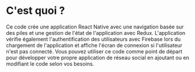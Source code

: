 # C'est quoi ?
Ce code crée une application React Native avec une navigation basée sur des piles et une gestion de l'état de l'application avec Redux. L'application vérifie également l'authentification des utilisateurs avec Firebase lors du chargement de l'application et affiche l'écran de connexion si l'utilisateur n'est pas connecté. Vous pouvez utiliser ce code comme point de départ pour développer votre propre application de réseau social en ajoutant ou en modifiant le code selon vos besoins.
